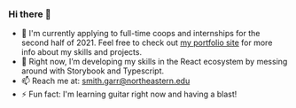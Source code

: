 ### Hi there 👋

<!--
**garrrettt/garrrettt** is a ✨ _special_ ✨ repository because its `README.md` (this file) appears on your GitHub profile.

Here are some ideas to get you started:

- 🔭 I’m currently working on ...
- 🌱 I’m currently learning ...
- 👯 I’m looking to collaborate on ...
- 🤔 I’m looking for help with ...
- 💬 Ask me about ...
- 📫 How to reach me: ...
- 😄 Pronouns: ...
- ⚡ Fun fact: ...
-->

- 🔭 I'm currently applying to full-time coops and internships for the second half of 2021. Feel free to check out [my portfolio site](https://garrrettt.github.io) for more info about my skills and projects.
- 🌱 Right now, I’m developing my skills in the React ecosystem by messing around with Storybook and Typescript.
- 📫 Reach me at: smith.garr@northeastern.edu
- ⚡ Fun fact: I'm learning guitar right now and having a blast!
